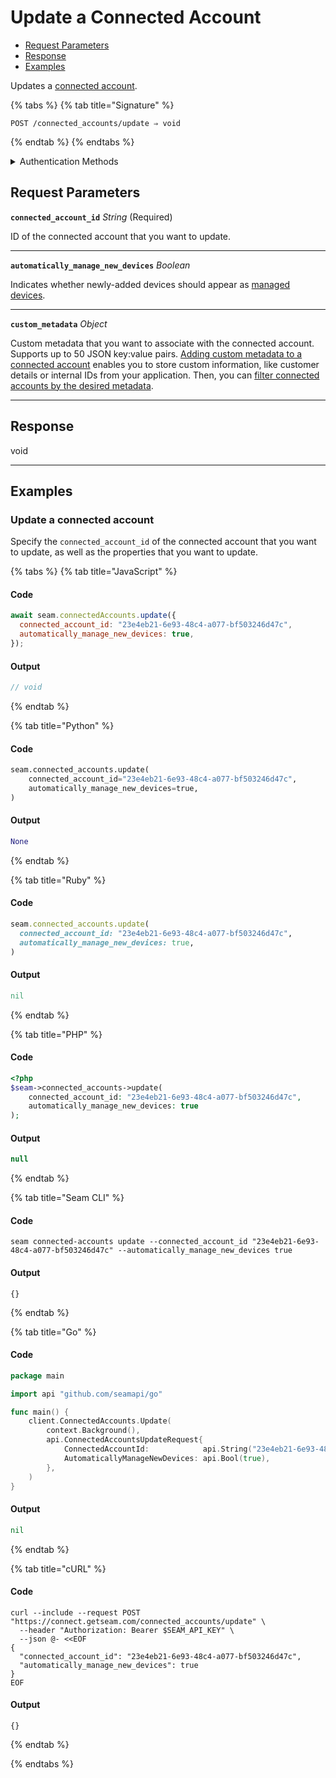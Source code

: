 # Update a Connected Account

- [Request Parameters](./#request-parameters)
- [Response](./#response)
- [Examples](./#examples)

Updates a [connected account](../../core-concepts/connected-accounts/README.md).

{% tabs %}
{% tab title="Signature" %}
```
POST /connected_accounts/update ⇒ void
```
{% endtab %}
{% endtabs %}

<details>

<summary>Authentication Methods</summary>

- API key
- Personal access token
  <br>Must also include the `seam-workspace` header in the request.

To learn more, see [Authentication](https://docs.seam.co/latest/api/authentication).
</details>

## Request Parameters

**`connected_account_id`** *String* (Required)

ID of the connected account that you want to update.

---

**`automatically_manage_new_devices`** *Boolean*

Indicates whether newly-added devices should appear as [managed devices](../../core-concepts/devices/managed-and-unmanaged-devices.md).

---

**`custom_metadata`** *Object*

Custom metadata that you want to associate with the connected account. Supports up to 50 JSON key:value pairs. [Adding custom metadata to a connected account](../../core-concepts/connected-accounts/adding-custom-metadata-to-a-connected-account.md) enables you to store custom information, like customer details or internal IDs from your application. Then, you can [filter connected accounts by the desired metadata](../../core-concepts/connected-accounts/filtering-connected-accounts-by-custom-metadata.md).

---


## Response

void


---

## Examples

### Update a connected account

Specify the `connected_account_id` of the connected account that you want to update, as well as the properties that you want to update.

{% tabs %}
{% tab title="JavaScript" %}
#### Code

```javascript
await seam.connectedAccounts.update({
  connected_account_id: "23e4eb21-6e93-48c4-a077-bf503246d47c",
  automatically_manage_new_devices: true,
});
```

#### Output

```javascript
// void
```
{% endtab %}

{% tab title="Python" %}
#### Code

```python
seam.connected_accounts.update(
    connected_account_id="23e4eb21-6e93-48c4-a077-bf503246d47c",
    automatically_manage_new_devices=true,
)
```

#### Output

```python
None
```
{% endtab %}

{% tab title="Ruby" %}
#### Code

```ruby
seam.connected_accounts.update(
  connected_account_id: "23e4eb21-6e93-48c4-a077-bf503246d47c",
  automatically_manage_new_devices: true,
)
```

#### Output

```ruby
nil
```
{% endtab %}

{% tab title="PHP" %}
#### Code

```php
<?php
$seam->connected_accounts->update(
    connected_account_id: "23e4eb21-6e93-48c4-a077-bf503246d47c",
    automatically_manage_new_devices: true
);
```

#### Output

```php
null
```
{% endtab %}

{% tab title="Seam CLI" %}
#### Code

```seam_cli
seam connected-accounts update --connected_account_id "23e4eb21-6e93-48c4-a077-bf503246d47c" --automatically_manage_new_devices true
```

#### Output

```seam_cli
{}
```
{% endtab %}

{% tab title="Go" %}
#### Code

```go
package main

import api "github.com/seamapi/go"

func main() {
	client.ConnectedAccounts.Update(
		context.Background(),
		api.ConnectedAccountsUpdateRequest{
			ConnectedAccountId:            api.String("23e4eb21-6e93-48c4-a077-bf503246d47c"),
			AutomaticallyManageNewDevices: api.Bool(true),
		},
	)
}
```

#### Output

```go
nil
```
{% endtab %}

{% tab title="cURL" %}
#### Code

```curl
curl --include --request POST "https://connect.getseam.com/connected_accounts/update" \
  --header "Authorization: Bearer $SEAM_API_KEY" \
  --json @- <<EOF
{
  "connected_account_id": "23e4eb21-6e93-48c4-a077-bf503246d47c",
  "automatically_manage_new_devices": true
}
EOF
```

#### Output

```curl
{}
```
{% endtab %}

{% endtabs %}


